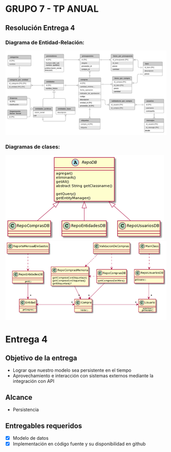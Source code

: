 # GRUPO 7 - TP ANUAL

## Resolución Entrega 4

### Diagrama de Entidad-Relación:
![DER](/Diagramas/Der.PNG)

### Diagramas de clases:
![UML Repositorios](/Diagramas/uml_repos.PNG)
![UML Tareas Programadas](/Diagramas/uml_tareasProgramadas.PNG) 

# Entrega 4

## Objetivo de la entrega
* Lograr que nuestro modelo sea persistente en el tiempo
* Aprovechamiento e interacción con sistemas externos mediante la integración con API

## Alcance
* Persistencia
  
## Entregables requeridos
- [x] Modelo de datos
- [x] Implementación en código fuente y su disponibilidad en github
